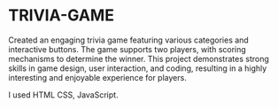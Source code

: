 # TRIVIA-GAME
Created an engaging trivia game featuring various categories and interactive buttons. The game supports two players, with scoring mechanisms to determine the winner. This project demonstrates strong skills in game design, user interaction, and coding, resulting in a highly interesting and enjoyable experience for players.

I used HTML CSS, JavaScript.
